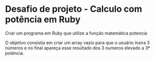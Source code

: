 # Desafio de projeto - Calculo com potência em Ruby

Criar um programa em Ruby que utilize a função matemática potencia 

  O objetivo consistia em criar um array vazio para que o usuário insira 3 números e no final apareça esse resultado dos 3 numeros elevado a 3ª potência. 
